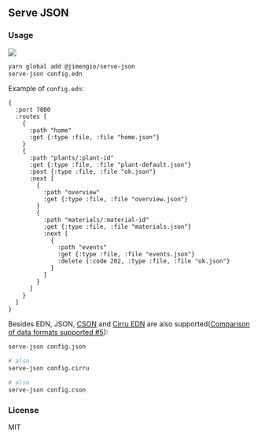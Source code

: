 
Serve JSON
----

### Usage

![](https://img.shields.io/npm/v/@jimengio/serve-json.svg?style=flat-square)

```bash
yarn global add @jimengio/serve-json
serve-json config.edn
```

Example of `config.edn`:

```cirru
{
  :port 7800
  :routes [
    {
      :path "home"
      :get {:type :file, :file "home.json"}
    }
    {
      :path "plants/:plant-id"
      :get {:type :file, :file "plant-default.json"}
      :post {:type :file, :file "ok.json"}
      :next [
        {
          :path "overview"
          :get {:type :file, :file "overview.json"}
        }
        {
          :path "materials/:material-id"
          :get {:type :file, :file "materials.json"}
          :next [
            {
              :path "events"
              :get {:type :file, :file "events.json"}
              :delete {:code 202, :type :file, :file "ok.json"}
            }
          ]
        }
      ]
    }
  ]
}
```

Besides EDN, JSON, [CSON](https://github.com/bevry/cson) and [Cirru EDN](https://github.com/Cirru/cirru-edn) are also supported([Comparison of data formats supported #5](https://github.com/jimengio/serve-json/issues/5)):

```bash
serve-json config.json

# also
serve-json config.cirru

# also
serve-json config.cson
```

### License

MIT
